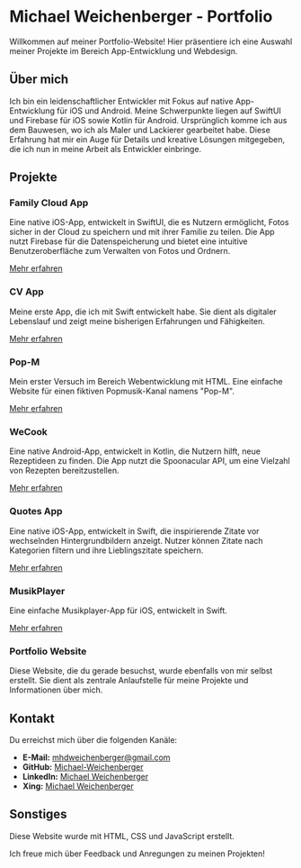 # Michael Weichenberger - Portfolio

Willkommen auf meiner Portfolio-Website! Hier präsentiere ich eine Auswahl meiner Projekte im Bereich App-Entwicklung und Webdesign.

## Über mich

Ich bin ein leidenschaftlicher Entwickler mit Fokus auf native App-Entwicklung für iOS und Android. Meine Schwerpunkte liegen auf SwiftUI und Firebase für iOS sowie Kotlin für Android. Ursprünglich komme ich aus dem Bauwesen, wo ich als Maler und Lackierer gearbeitet habe. Diese Erfahrung hat mir ein Auge für Details und kreative Lösungen mitgegeben, die ich nun in meine Arbeit als Entwickler einbringe.

## Projekte

### Family Cloud App

Eine native iOS-App, entwickelt in SwiftUI, die es Nutzern ermöglicht, Fotos sicher in der Cloud zu speichern und mit ihrer Familie zu teilen. Die App nutzt Firebase für die Datenspeicherung und bietet eine intuitive Benutzeroberfläche zum Verwalten von Fotos und Ordnern.

[Mehr erfahren](https://github.com/Michael-Weichenberger/family-Cloud-App)

### CV App

Meine erste App, die ich mit Swift entwickelt habe. Sie dient als digitaler Lebenslauf und zeigt meine bisherigen Erfahrungen und Fähigkeiten.

[Mehr erfahren](https://github.com/Michael-Weichenberger/Lebenslauf-App)

### Pop-M

Mein erster Versuch im Bereich Webentwicklung mit HTML. Eine einfache Website für einen fiktiven Popmusik-Kanal namens "Pop-M".

[Mehr erfahren](https://github.com/Michael-Weichenberger/Pop-M)

### WeCook

Eine native Android-App, entwickelt in Kotlin, die Nutzern hilft, neue Rezeptideen zu finden. Die App nutzt die Spoonacular API, um eine Vielzahl von Rezepten bereitzustellen.

[Mehr erfahren](https://github.com/Michael-Weichenberger/We-Cook-)

### Quotes App

Eine native iOS-App, entwickelt in Swift, die inspirierende Zitate vor wechselnden Hintergrundbildern anzeigt. Nutzer können Zitate nach Kategorien filtern und ihre Lieblingszitate speichern.

[Mehr erfahren](https://github.com/Michael-Weichenberger/QoutesApp)

### MusikPlayer

Eine einfache Musikplayer-App für iOS, entwickelt in Swift.

[Mehr erfahren](https://github.com/Michael-Weichenberger/MusikPlayer)

### Portfolio Website

Diese Website, die du gerade besuchst, wurde ebenfalls von mir selbst erstellt. Sie dient als zentrale Anlaufstelle für meine Projekte und Informationen über mich.

## Kontakt

Du erreichst mich über die folgenden Kanäle:

* **E-Mail:** mhdweichenberger@gmail.com
* **GitHub:** [Michael-Weichenberger](https://github.com/Michael-Weichenberger)
* **LinkedIn:** [Michael Weichenberger](https://www.linkedin.com/in/michael-weichenberger-50b0b0291/)
* **Xing:** [Michael Weichenberger](https://www.xing.com/profile/michael_weichenberger010287/web_profiles?expandNeffi=true)

## Sonstiges

Diese Website wurde mit HTML, CSS und JavaScript erstellt.

Ich freue mich über Feedback und Anregungen zu meinen Projekten!
